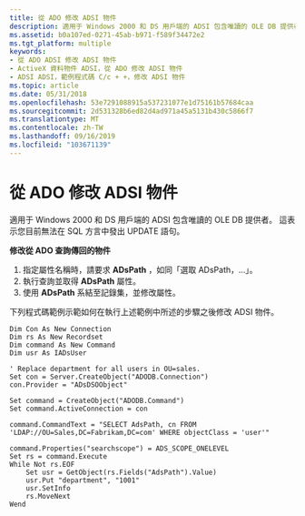 ```yaml
---
title: 從 ADO 修改 ADSI 物件
description: 適用于 Windows 2000 和 DS 用戶端的 ADSI 包含唯讀的 OLE DB 提供者。 這表示您目前無法在 SQL 方言中發出 UPDATE 語句。
ms.assetid: b0a107ed-0271-45ab-b971-f589f34472e2
ms.tgt_platform: multiple
keywords:
- 從 ADO ADSI 修改 ADSI 物件
- ActiveX 資料物件 ADSI，從 ADO 修改 ADSI 物件
- ADSI ADSI，範例程式碼 C/c + +，修改 ADSI 物件
ms.topic: article
ms.date: 05/31/2018
ms.openlocfilehash: 53e7291088915a537231077e1d75161b57684caa
ms.sourcegitcommit: 2d531328b6ed82d4ad971a45a5131b430c5866f7
ms.translationtype: MT
ms.contentlocale: zh-TW
ms.lasthandoff: 09/16/2019
ms.locfileid: "103671139"
---
```

# <a name="modifying-an-adsi-object-from-ado"></a>從 ADO 修改 ADSI 物件

適用于 Windows 2000 和 DS 用戶端的 ADSI 包含唯讀的 OLE DB 提供者。 這表示您目前無法在 SQL 方言中發出 UPDATE 語句。

**修改從 ADO 查詢傳回的物件**

1.  指定屬性名稱時，請要求 **ADsPath** ，如同「選取 ADsPath，...」。
2.  執行查詢並取得 **ADsPath** 屬性。
3.  使用 **ADsPath** 系結至記錄集，並修改屬性。

下列程式碼範例示範如何在執行上述範例中所述的步驟之後修改 ADSI 物件。


```VB
Dim Con As New Connection
Dim rs As New Recordset
Dim command As New Command
Dim usr As IADsUser

' Replace department for all users in OU=sales.
Set con = Server.CreateObject("ADODB.Connection")
con.Provider = "ADsDSOObject"
 
Set command = CreateObject("ADODB.Command")
Set command.ActiveConnection = con
 
command.CommandText = "SELECT AdsPath, cn FROM 'LDAP://OU=Sales,DC=Fabrikam,DC=com' WHERE objectClass = 'user'"
 
command.Properties("searchscope") = ADS_SCOPE_ONELEVEL
Set rs = command.Execute
While Not rs.EOF
    Set usr = GetObject(rs.Fields("AdsPath").Value)
    usr.Put "department", "1001"
    usr.SetInfo
    rs.MoveNext
Wend
```



 

 




